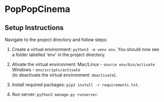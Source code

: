 # PopPopCinema

## Setup Instructions
Navigate to the project directory and follow steps:
1. Create a virtual environment: `python3 -m venv env`.
You should now see a folder labelled 'env' in the project directory.

2. Ativate the virtual environment:
Mac/Linux - `source env/bin/activate`
Windows - `env/scripts/activate`
<br />(to deactivate the virtual environment: `deactivate`).

3. Install required packages: `pip3 install -r requirements.txt`.

4. Run server: `python3 manage.py runserver`.
